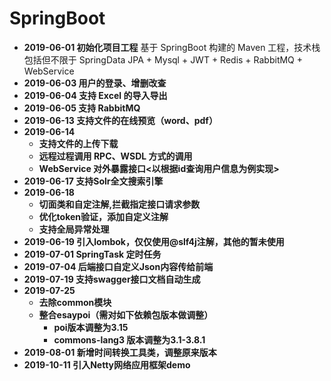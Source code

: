 # SpringBoot
* **2019-06-01 初始化项目工程**
    基于 SpringBoot 构建的 Maven 工程，技术栈包括但不限于 SpringData JPA + Mysql + JWT + Redis + RabbitMQ + WebService
* **2019-06-03 用户的登录、增删改查**
* **2019-06-04 支持 Excel 的导入导出**
* **2019-06-05 支持 RabbitMQ**
* **2019-06-13 支持文件的在线预览（word、pdf）**
* **2019-06-14** 
	* **支持文件的上传下载**
	* **远程过程调用 RPC、WSDL 方式的调用**
	* **WebService 对外暴露接口<以根据id查询用户信息为例实现>**
* **2019-06-17 支持Solr全文搜索引擎** 
* **2019-06-18**
    * **切面类和自定注解,拦截指定接口请求参数** 
    * **优化token验证，添加自定义注解**
    * **支持全局异常处理** 
* **2019-06-19 引入lombok，仅仅使用@slf4j注解，其他的暂未使用**
* **2019-07-01 SpringTask 定时任务** 
* **2019-07-04 后端接口自定义Json内容传给前端** 
* **2019-07-19 支持swagger接口文档自动生成** 
* **2019-07-25** 
    * **去除common模块** 
    * **整合esaypoi（需对如下依赖包版本做调整）** 
        * **poi版本调整为3.15** 
        * **commons-lang3 版本调整为3.1-3.8.1** 
* **2019-08-01 新增时间转换工具类，调整原来版本** 
* **2019-10-11 引入Netty网络应用框架demo** 